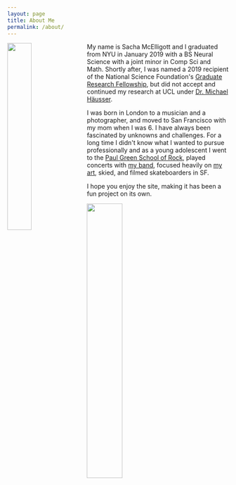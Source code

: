 ```yaml
---
layout: page
title: About Me
permalink: /about/
---
```


<img style="float: left; margin: 0px 15px 15px 0px;" src="{{site.imgurl}}/sacha.png" width="33%" />

My name is Sacha McElligott and I graduated from NYU in January 2019 with a BS Neural Science with a joint minor in Comp Sci and Math. Shortly after, I was named a 2019 recipient of the National Science Foundation's [Graduate Research Fellowship](https://en.wikipedia.org/wiki/NSF-GRFP), but did not accept and continued my research at UCL under [Dr. Michael Häusser](https://www.google.com/search?q=michael+hausser&oq=michael+hausser&aqs=chrome..69i57.1759j0j1&sourceid=chrome&ie=UTF-8). 



I was born in London to a musician and a photographer, and moved to San Francisco with my mom when I was 6. I have always been fascinated by unknowns and challenges. For a long time I didn't know what I wanted to pursue professionally and as a young adolescent I went to the [Paul Green School of Rock](https://en.wikipedia.org/wiki/Paul_Green_(musician)#The_Paul_Green_School_of_Rock_Music), played concerts with [my band](https://youtu.be/U6tYGmJI9ZY?t=133), focused heavily on [my art](https://github.com/sachaker/sachaker.github.io/blob/master/art.md), skied, and filmed skateboarders in SF.
       
       
       
I hope you enjoy the site, making it has been a fun project on its own.


<img style="float: center; margin: 0px 15px 15px 0px;" src="{{site.imgurl}}/sig.PNG" width="40%" />
